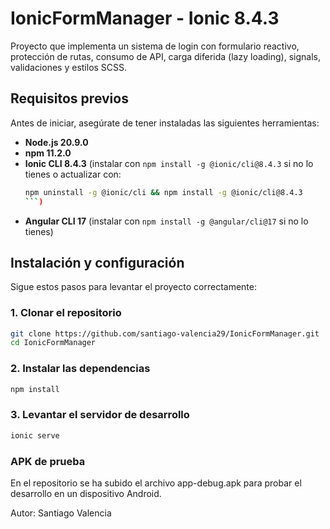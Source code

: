 # IonicFormManager - Ionic 8.4.3

Proyecto que implementa un sistema de login con formulario reactivo, protección de rutas, consumo de API, carga diferida (lazy loading), signals, validaciones y estilos SCSS.

## Requisitos previos

Antes de iniciar, asegúrate de tener instaladas las siguientes herramientas:

* **Node.js 20.9.0**
* **npm 11.2.0**
* **Ionic CLI 8.4.3** (instalar con `npm install -g @ionic/cli@8.4.3` si no lo tienes o actualizar con:  
  ```sh
  npm uninstall -g @ionic/cli && npm install -g @ionic/cli@8.4.3
  ```)
* **Angular CLI 17** (instalar con `npm install -g @angular/cli@17` si no lo tienes)

## Instalación y configuración

Sigue estos pasos para levantar el proyecto correctamente:

### 1. Clonar el repositorio

```bash
git clone https://github.com/santiago-valencia29/IonicFormManager.git
cd IonicFormManager
```

### 2. Instalar las dependencias

```bash
npm install
```

### 3. Levantar el servidor de desarrollo

```bash
ionic serve
```

### APK de prueba
En el repositorio se ha subido el archivo app-debug.apk para probar el desarrollo en un dispositivo Android.

Autor: Santiago Valencia
